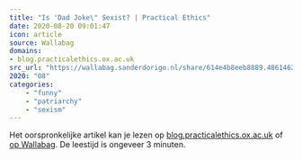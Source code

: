 ```yaml
---
title: "Is 'Dad Joke\" Sexist? | Practical Ethics"
date: 2020-08-20 09:01:47
icon: article
source: Wallabag
domains:
- blog.practicalethics.ox.ac.uk
src_url: "https://wallabag.sanderdorigo.nl/share/614e4b8eeb8889.48614621"
2020: "08"
categories:
    - "funny"
    - "patriarchy"
    - "sexism"
---
```

Het oorspronkelijke artikel kan je lezen op [blog.practicalethics.ox.ac.uk](http://blog.practicalethics.ox.ac.uk/2019/06/is-dad-joke-sexist/) of [op Wallabag](https://wallabag.sanderdorigo.nl/share/614e4b8eeb8889.48614621). De leestijd is ongeveer 3 minuten.